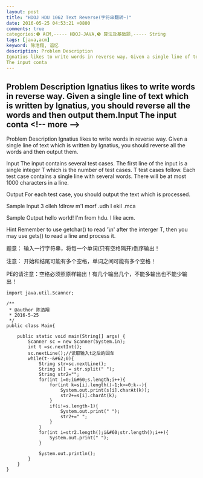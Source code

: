 ```yaml
---
layout: post
title: "HDOJ HDU 1062 Text Reverse(字符串翻转~)"
date: 2016-05-25 04:53:21 +0800
comments: true
categories:❶ ACM,----- HDOJ-JAVA,❺ 算法及基础题,----- String
tags: [java,acm]
keyword: 陈浩翔, 谙忆
description: Problem Description 
Ignatius likes to write words in reverse way. Given a single line of text which is written by Ignatius, you should reverse all the words and then output them.Input 
The input conta 
---
```



Problem Description 
Ignatius likes to write words in reverse way. Given a single line of text which is written by Ignatius, you should reverse all the words and then output them.Input 
The input conta
&#60;!-- more --&#62;
----------

Problem Description
Ignatius likes to write words in reverse way. Given a single line of text which is written by Ignatius, you should reverse all the words and then output them.

 

Input
The input contains several test cases. The first line of the input is a single integer T which is the number of test cases. T test cases follow.
Each test case contains a single line with several words. There will be at most 1000 characters in a line.

 

Output
For each test case, you should output the text which is processed.

 

Sample Input
3
olleh !dlrow
m'I morf .udh
I ekil .mca
 

Sample Output
hello world!
I'm from hdu.
I like acm.

Hint
Remember to use getchar() to read '\n' after the interger T, then you may use gets() to read a line and process it.



题意：
输入一行字符串，将每一个单词(只有空格隔开)倒序输出！

注意：
开始和结尾可能有多个空格，单词之间可能有多个空格！

PE的请注意：空格必须照原样输出！有几个输出几个，不能多输出也不能少输出！


```
import java.util.Scanner;

/**
 * @author 陈浩翔
 * 2016-5-25
 */
public class Main{

	public static void main(String[] args) {
		Scanner sc = new Scanner(System.in);
		int t =sc.nextInt();
		sc.nextLine();//读取输入t之后的回车
		while(t--&#62;0){
			String str=sc.nextLine();
			String s[] = str.split(" ");
			String str2="";
			for(int i=0;i&#60;s.length;i++){
				for(int k=s[i].length()-1;k>=0;k--){
					System.out.print(s[i].charAt(k));
					str2+=s[i].charAt(k);
				}
				if(i!=s.length-1){
					System.out.print(" ");
					str2+=" ";
				}
			}
			for(int i=str2.length();i&#60;str.length();i++){
				System.out.print(" ");
			}
			
			System.out.println();
		}
	}
}

```